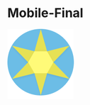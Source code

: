# Mobile-Final
![Logo](https://github.com/GabrielBG0/Mobile-Final/blob/main/SafeGardMobile/assets/Logo.png)
